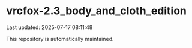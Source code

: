 # vrcfox-2.3_body_and_cloth_edition

Last updated: 2025-07-17 08:11:48

This repository is automatically maintained.
